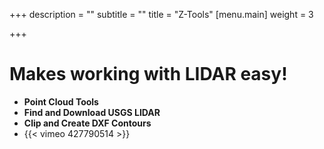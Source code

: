 +++
description = ""
subtitle = ""
title = "Z-Tools"
[menu.main]
weight = 3

+++
# Makes working with LIDAR easy!

* **Point Cloud Tools**
* **Find and Download USGS LIDAR**
* **Clip and Create DXF Contours**
* {{< vimeo 427790514 >}}